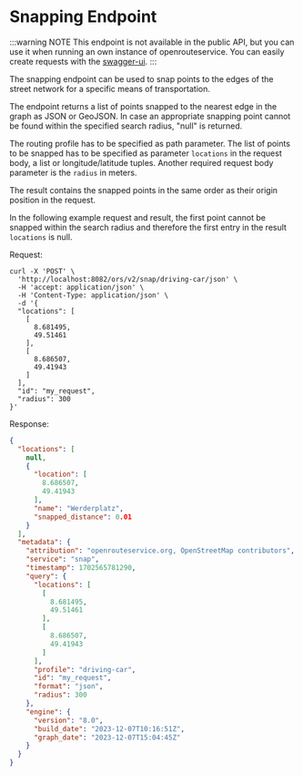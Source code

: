 # Snapping Endpoint

:::warning NOTE
This endpoint is not available in the public API,
but you can use it when running an own instance of openrouteservice.
You can easily create requests with the [swagger-ui](../../index.md#swagger-ui).
:::

The snapping endpoint can be used to snap points to the edges of the street network for a specific means of transportation.

The endpoint returns a list of points snapped to the nearest edge in the graph as JSON or GeoJSON.
In case an appropriate snapping point cannot be found within the specified search radius, "null" is returned.

The routing profile has to be specified as path parameter. 
The list of points to be snapped has to be specified as parameter `locations` in the request body, 
a list or longitude/latitude tuples. 
Another required request body parameter is the `radius` in meters. 

The result contains the snapped points in the same order as their origin position in the request.

In the following example request and result, the first point cannot be snapped within the search radius
and therefore the first entry in the result `locations` is null.

Request:
```shell
curl -X 'POST' \
  'http://localhost:8082/ors/v2/snap/driving-car/json' \
  -H 'accept: application/json' \
  -H 'Content-Type: application/json' \
  -d '{
  "locations": [
    [
      8.681495,
      49.51461
    ],
    [
      8.686507,
      49.41943
    ]
  ],
  "id": "my_request",
  "radius": 300
}'
```

Response:
```json
{
  "locations": [
    null,
    {
      "location": [
        8.686507,
        49.41943
      ],
      "name": "Werderplatz",
      "snapped_distance": 0.01
    }
  ],
  "metadata": {
    "attribution": "openrouteservice.org, OpenStreetMap contributors",
    "service": "snap",
    "timestamp": 1702565781290,
    "query": {
      "locations": [
        [
          8.681495,
          49.51461
        ],
        [
          8.686507,
          49.41943
        ]
      ],
      "profile": "driving-car",
      "id": "my_request",
      "format": "json",
      "radius": 300
    },
    "engine": {
      "version": "8.0",
      "build_date": "2023-12-07T10:16:51Z",
      "graph_date": "2023-12-07T15:04:45Z"
    }
  }
}
```
